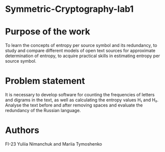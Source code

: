 # Symmetric-Cryptography-lab1

# Purpose of the work
To learn the concepts of entropy per source symbol and its redundancy, to study and
compare different models of open text sources for approximate determination of
entropy, to acquire practical skills in estimating entropy per source symbol.

# Problem statement
It is necessary to develop software for counting the frequencies of letters and digrams in the text, as well as calculating the entropy values H₁ and H₂. Analyse the text before and after removing spaces and evaluate the redundancy of the Russian language.

# Authors
FI-23 Yuliia Nimanchuk and Mariia Tymoshenko

